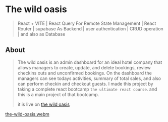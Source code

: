 # The wild oasis

> React + VITE | React Query For Remote State Management | React Router | supabase As Backend | user authentication | CRUD operation | and also as Database

## About

> The wild oasis is an admin dashboard for an ideal hotel company that allows managers to create, update, and delete bookings, review checkins outs and unconfirmed bookings.
> On the dashboard the managers can see todays activities, summary of total sales, and also can perform checkin and checkout guests.
> I made this project by taking a complete react bootcamp `the ultimate react course`. and this is a main project of that bootcamp.
>
> it is live on [the wild oasis](https://the-wild-oasis-pro.vercel.app/)

[the-wild-oasis.webm](https://github.com/BaGorK/the-wild-oasis/assets/121786586/f5514aec-f286-4ec6-b286-28c5f00f3128)
